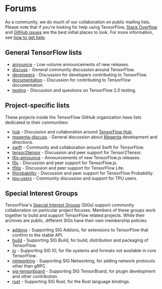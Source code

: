 # Forums

As a community, we do much of our collaboration on public mailing lists.
Please note that if you're looking for help using TensorFlow,
[Stack Overflow](https://stackoverflow.com/questions/tagged/tensorflow)
and [GitHub issues](https://github.com/tensorflow/tensorflow/issues)
are the best initial places to look. For more information,
see [how to get help](/community/#get_help).

## General TensorFlow lists

* [announce](https://groups.google.com/a/tensorflow.org/d/forum/announce) - Low-volume announcements of new releases.
* [discuss](https://groups.google.com/a/tensorflow.org/d/forum/discuss) - General community discussion around TensorFlow.
* [developers](https://groups.google.com/a/tensorflow.org/d/forum/developers) - Discussion for developers contributing to TensorFlow.
* [documentation](https://groups.google.com/a/tensorflow.org/d/forum/docs) - Discussion for contributing to TensorFlow documentation.
* [testing](https://groups.google.com/a/tensorflow.org/d/forum/testing) - Discussion and questions on TensorFlow 2.0 testing.

## Project-specific lists

These projects inside the TensorFlow GitHub organization have lists dedicated to their communities:

* [hub](https://groups.google.com/a/tensorflow.org/d/forum/hub) -
  Discussion and collaboration around [TensorFlow Hub](https://github.com/tensorflow/hub).
* [magenta-discuss](https://groups.google.com/a/tensorflow.org/d/forum/magenta-discuss) -
  General discussion about [Magenta](https://magenta.tensorflow.org/)
  development and directions.
* [swift](https://groups.google.com/a/tensorflow.org/d/forum/swift) -
  Community and collaboration around Swift for TensorFlow.
* [tensor2tensor](https://groups.google.com/d/forum/tensor2tensor) - Discussion
  and peer support for Tensor2Tensor.
* [tfjs-announce](https://groups.google.com/a/tensorflow.org/d/forum/tfjs-announce) -
  Announcements of new TensorFlow.js releases.
* [tfjs](https://groups.google.com/a/tensorflow.org/d/forum/tfjs) - Discussion
  and peer support for TensorFlow.js.
* [tflite](https://groups.google.com/a/tensorflow.org/d/forum/tflite) - Discussion and
  peer support for TensorFlow Lite.
* [tfprobability](https://groups.google.com/a/tensorflow.org/d/forum/tfprobability) - Discussion and
  peer support for TensorFlow Probability.
* [tpu-users](https://groups.google.com/a/tensorflow.org/d/forum/tpu-users) - Community discussion
  and support for TPU users.

## Special Interest Groups

TensorFlow's [Special Interest
Groups](/community/contributing#special_interest_groups) (SIGs) support
community collaboration on particular project focuses. Members of these groups
work together to build and support TensorFlow related projects. While their
archives are public, different SIGs have their own membership policies.

* [addons](https://groups.google.com/a/tensorflow.org/d/forum/addons) - Supporting SIG Addons, for extensions to TensorFlow that confirm to the stable API.
* [build](https://groups.google.com/a/tensorflow.org/d/forum/build) -
  Supporting SIG Build, for build, distribution and packaging of TensorFlow.
* [io](https://groups.google.com/a/tensorflow.org/d/forum/io) -
  Supporting SIG IO, for file systems and formats not available in core TensorFlow.
* [networking](https://groups.google.com/a/tensorflow.org/d/forum/networking) -
  Supporting SIG Networking, for adding network protocols other than gRPC.
* [sig-tensorboard](https://groups.google.com/a/tensorflow.org/d/forum/sig-tensorboard) -
  Supporting SIG TensorBoard, for plugin development and other contribution.
* [rust](https://groups.google.com/a/tensorflow.org/d/forum/rust) -
  Supporting SIG Rust, for the Rust language bindings.
